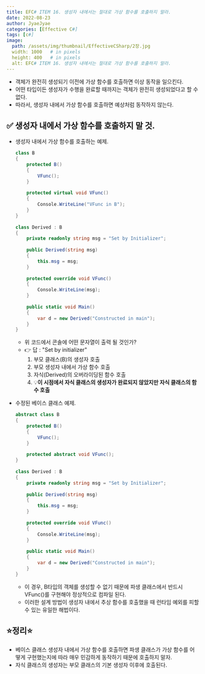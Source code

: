 ```yaml
---
title: EFC# ITEM 16. 생성자 내에서는 절대로 가상 함수를 호출하지 말라.
date: 2022-08-23
author: JyaeJyae
categories: [Effective C#]
tags: [c#]
image:
  path: /assets/img/thumbnail/EffectiveCSharp/2장.jpg
  width: 1000   # in pixels
  height: 400   # in pixels
  alt: EFC# ITEM 16. 생성자 내에서는 절대로 가상 함수를 호출하지 말라.
---
```


- 객체가 완전히 생성되기 이전에 가상 함수를 호출하면 이상 동작을 일으킨다.
- 어떤 타입이든 생성자가 수행을 완료할 때까지는 객체가 완전히 생성되었다고 할 수 없다.
- 따라서, 생성자 내에서 가상 함수를 호출하면 예상처럼 동작하지 않는다.

## ✅ 생성자 내에서 가상 함수를 호출하지 말 것.

- 생성자 내에서 가상 함수를 호출하는 예제.

    ```csharp
    class B
    {
        protected B()
        {
            VFunc();
        }
     
        protected virtual void VFunc()
        {
            Console.WriteLine("VFunc in B");
        }
    }
     
    class Derived : B
    {
        private readonly string msg = "Set by Initializer";
     
        public Derived(string msg)
        {
            this.msg = msg;
        }
     
        protected override void VFunc()
        {
            Console.WriteLine(msg);
        }
     
        public static void Main()
        {
            var d = new Derived("Constructed in main");
        }
    }
    ```
    - 위 코드에서 콘솔에 어떤 문자열이 출력 될 것인가?
    - 👉 답 : "Set by initializer"
      1. 부모 클래스(B)의 생성자 호출
      2. 부모 생성자 내에서 가상 함수 호출
      3. 자식(Derived)의 오버라이딩된 함수 호출
      4. 💡**이 시점에서 자식 클래스의 생성자가 완료되지 않았지만 자식 클래스의 함수 호출**

- 수정된 베이스 클래스 예제.

    ```csharp
    abstract class B
    {
        protected B()
        {
            VFunc();
        }
     
        protected abstract void VFunc();
    }
     
    class Derived : B
    {
        private readonly string msg = "Set by Initializer";
     
        public Derived(string msg)
        {
            this.msg = msg;
        }
     
        protected override void VFunc()
        {
            Console.WriteLine(msg);
        }
     
        public static void Main()
        {
            var d = new Derived("Constructed in main");
        }
    }
    ```
    
    - 이 경우, B타입의 객체를 생성할 수 없기 때문에 파생 클래스에서 반드시 VFunc()를 구현해야 정상적으로 컴파일 된다.
    - 이러한 설계 방법이 생성자 내에서 추상 함수를 호출했을 때 런타임 예외를 피할 수 있는 유일한 해법이다.

## ⭐정리⭐

- 베이스 클래스 생성자 내에서 가상 함수를 호출하면 파생 클래스가 가상 함수를 어떻게 구현했는지에 따라 매우 민감하게 동작하기 때문에 호출하지 말자.
- 자식 클래스의 생성자는 부모 클래스의 기본 생성자 이후에 호출된다.
